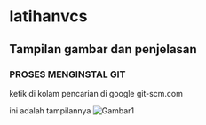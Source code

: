 # latihanvcs
## Tampilan gambar dan penjelasan

### PROSES MENGINSTAL GIT
ketik di kolam pencarian di google git-scm.com <p>
ini adalah tampilannya
![Gambar1](tab_screenshoot/ss1.png.png)
